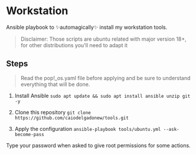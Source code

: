 # Workstation
Ansible playbook to ✨automagically✨ install my workstation tools.

>Disclaimer:
Those scripts are ubuntu related with major version 18+, for other distributions you'll need to adapt it

## Steps
> Read the pop!_os.yaml file before applying and be sure to understand everything that will be done.

1. Install Ansible
`sudo apt update && sudo apt install ansible unzip git -y`

2. Clone this repository
`git clone https://github.com/caiodelgadonew/tools.git`

3. Apply the configuration
`ansible-playbook tools/ubuntu.yml --ask-become-pass`

Type your password when asked to give root permissions for some actions.
